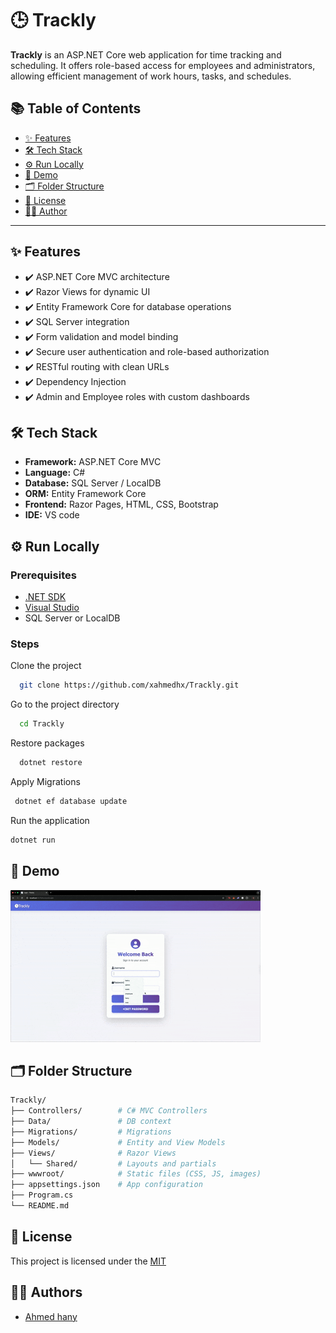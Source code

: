 
# 🕒 Trackly

**Trackly** is an ASP.NET Core web application for time tracking and scheduling. It offers role-based access for employees and administrators, allowing efficient management of work hours, tasks, and schedules.

## 📚 Table of Contents

- [✨ Features](#-features)
- [🛠 Tech Stack](#-tech-stack)
- [⚙️ Run Locally](#️-run-locally)
- [📸 Demo](#-demo)
- [🗂 Folder Structure](#-folder-structure)
- [📄 License](#-license)
- [👨‍💻 Author](#-author)

---
## ✨ Features

- ✔️ ASP.NET Core MVC architecture
- ✔️ Razor Views for dynamic UI
- ✔️ Entity Framework Core for database operations
- ✔️ SQL Server integration
- ✔️ Form validation and model binding
- ✔️ Secure user authentication and role-based authorization
- ✔️ RESTful routing with clean URLs
- ✔️ Dependency Injection
- ✔️ Admin and Employee roles with custom dashboards



## 🛠 Tech Stack

- **Framework:** ASP.NET Core MVC
- **Language:** C#
- **Database:** SQL Server / LocalDB
- **ORM:** Entity Framework Core
- **Frontend:** Razor Pages, HTML, CSS, Bootstrap
- **IDE:** VS code


## ⚙️ Run Locally

### Prerequisites

- [.NET SDK](https://dotnet.microsoft.com/en-us/download)
- [Visual Studio](https://visualstudio.microsoft.com/)
- SQL Server or LocalDB


### Steps

Clone the project

```bash
  git clone https://github.com/xahmedhx/Trackly.git
```

Go to the project directory

```bash
  cd Trackly
```

Restore packages

```bash
  dotnet restore
```

Apply Migrations

```bash
 dotnet ef database update
```
Run the application

```bash
dotnet run
```
## 📸 Demo

![Trackly Demo](demo.gif)



## 🗂 Folder Structure

```bash
Trackly/
├── Controllers/        # C# MVC Controllers
├── Data/               # DB context
├── Migrations/         # Migrations        
├── Models/             # Entity and View Models
├── Views/              # Razor Views
│   └── Shared/         # Layouts and partials
├── wwwroot/            # Static files (CSS, JS, images)
├── appsettings.json    # App configuration
├── Program.cs
└── README.md
```
## 📄 License

This project is licensed under the [MIT](https://choosealicense.com/licenses/mit/)


## 👨‍💻 Authors

- [Ahmed hany](https://www.github.com/xahmedhx)

